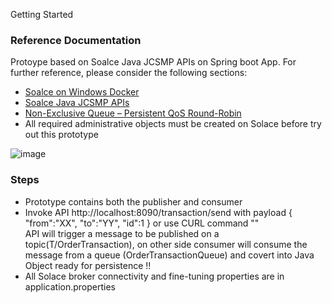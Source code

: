 Getting Started

### Reference Documentation

Protoype based on Soalce Java JCSMP APIs on Spring boot App. For further reference, please consider the following sections:

* [Soalce on Windows Docker](https://docs.solace.com/Solace-SW-Broker-Set-Up/Docker-Containers/Set-Up-Docker-Container-Windows.htm)
* [Soalce Java JCSMP APIs](https://docs.solace.com/Solace-PubSub-Messaging-APIs/JCSMP-API/jcsmp-api-home.htm)
* [Non-Exclusive Queue – Persistent QoS Round-Robin](https://solace.com/blog/consumer-groups-consumer-scaling-solace/)
* All required administrative objects must be created on Solace before try out this prototype

![image](https://user-images.githubusercontent.com/25661435/161483756-44710de6-f919-4dde-a83a-e6893ea29aa4.png)


### Steps

* Prototype contains both the publisher and consumer 
* Invoke API http://localhost:8090/transaction/send with payload {
  "from":"XX",
  "to":"YY",
  "id":1
  } or use CURL command "" 
<br>API will trigger a message to be published on a topic(T/OrderTransaction), on other side consumer will consume the message from a queue (OrderTransactionQueue)
and covert into Java Object ready for persistence !!
* All Solace broker connectivity and fine-tuning properties are in application.properties
